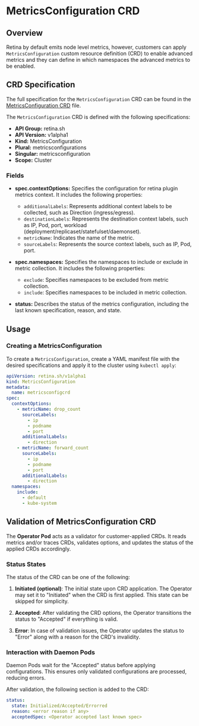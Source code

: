 # MetricsConfiguration CRD

## Overview

Retina by default emits node level metrics, however, customers can apply `MetricsConfiguration`  custom resource definition (CRD) to enable advanced metrics and they can define in which namespaces the advanced metrics to be enabled.  

## CRD Specification

The full specification for the `MetricsConfiguration` CRD can be found in the [MetricsConfiguration CRD](https://github.com/microsoft/retina/blob/main/deploy/standard/manifests/controller/helm/retina/crds/retina.sh_metricsconfigurations.yaml) file.

The `MetricsConfiguration` CRD is defined with the following specifications:

- **API Group:** retina.sh
- **API Version:** v1alpha1
- **Kind:** MetricsConfiguration
- **Plural:** metricsconfigurations
- **Singular:** metricsconfiguration
- **Scope:** Cluster

### Fields

- **spec.contextOptions:** Specifies the configuration for retina plugin metrics context. It includes the following properties:
  - `additionalLabels`: Represents additional context labels to be collected, such as Direction (ingress/egress).
  - `destinationLabels`: Represents the destination context labels, such as IP, Pod, port, workload (deployment/replicaset/statefulset/daemonset).
  - `metricName`: Indicates the name of the metric.
  - `sourceLabels`: Represents the source context labels, such as IP, Pod, port.

- **spec.namespaces:** Specifies the namespaces to include or exclude in metric collection. It includes the following properties:
  - `exclude`: Specifies namespaces to be excluded from metric collection.
  - `include`: Specifies namespaces to be included in metric collection.

- **status:** Describes the status of the metrics configuration, including the last known specification, reason, and state.

## Usage

### Creating a MetricsConfiguration

To create a `MetricsConfiguration`, create a YAML manifest file with the desired specifications and apply it to the cluster using `kubectl apply`:

```yaml
apiVersion: retina.sh/v1alpha1
kind: MetricsConfiguration
metadata:
  name: metricsconfigcrd
spec:
  contextOptions:
    - metricName: drop_count
      sourceLabels:
        - ip
        - podname
        - port
      additionalLabels:
        - direction
    - metricName: forward_count
      sourceLabels:
        - ip
        - podname
        - port
      additionalLabels:
        - direction
  namespaces:
    include:
      - default
      - kube-system
```

## Validation of MetricsConfiguration CRD

The **Operator Pod** acts as a validator for customer-applied CRDs. It reads metrics and/or traces CRDs, validates options, and updates the status of the applied CRDs accordingly.

### Status States

The status of the CRD can be one of the following:

1. **Initiated (optional)**: The initial state upon CRD application. The Operator may set it to "Initiated" when the CRD is first applied. This state can be skipped for simplicity.

2. **Accepted**: After validating the CRD options, the Operator transitions the status to "Accepted" if everything is valid.

3. **Error**: In case of validation issues, the Operator updates the status to "Error" along with a reason for the CRD's invalidity.

### Interaction with Daemon Pods

Daemon Pods wait for the "Accepted" status before applying configurations. This ensures only validated configurations are processed, reducing errors.

After validation, the following section is added to the CRD:

```yaml
status:
  state: Initialized/Accepted/Errorred
  reason: <error reason if any>
  acceptedSpec: <Operator accepted last known spec>
```
